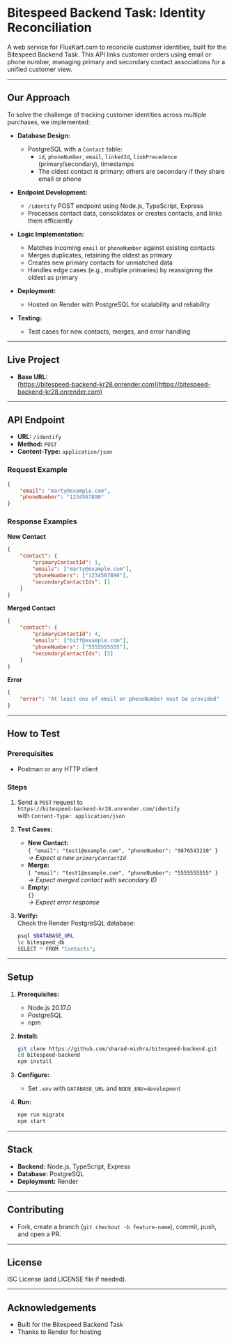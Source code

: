 # Bitespeed Backend Task: Identity Reconciliation

A web service for FluxKart.com to reconcile customer identities, built for the Bitespeed Backend Task. This API links customer orders using email or phone number, managing primary and secondary contact associations for a unified customer view.

---

## Our Approach

To solve the challenge of tracking customer identities across multiple purchases, we implemented:

- **Database Design:**  
    - PostgreSQL with a `Contact` table:  
        - `id`, `phoneNumber`, `email`, `linkedId`, `linkPrecedence` (primary/secondary), timestamps  
        - The oldest contact is primary; others are secondary if they share email or phone

- **Endpoint Development:**  
    - `/identify` POST endpoint using Node.js, TypeScript, Express  
    - Processes contact data, consolidates or creates contacts, and links them efficiently

- **Logic Implementation:**  
    - Matches incoming `email` or `phoneNumber` against existing contacts  
    - Merges duplicates, retaining the oldest as primary  
    - Creates new primary contacts for unmatched data  
    - Handles edge cases (e.g., multiple primaries) by reassigning the oldest as primary

- **Deployment:**  
    - Hosted on Render with PostgreSQL for scalability and reliability

- **Testing:**  
    - Test cases for new contacts, merges, and error handling

---

## Live Project

- **Base URL:**  
    [https://bitespeed-backend-kr28.onrender.com](https://bitespeed-backend-kr28.onrender.com)

---

## API Endpoint

- **URL:** `/identify`
- **Method:** `POST`
- **Content-Type:** `application/json`

### Request Example

```json
{
    "email": "marty@example.com",
    "phoneNumber": "1234567890"
}
```

### Response Examples

**New Contact**
```json
{
    "contact": {
        "primaryContactId": 1,
        "emails": ["marty@example.com"],
        "phoneNumbers": ["1234567890"],
        "secondaryContactIds": []
    }
}
```

**Merged Contact**
```json
{
    "contact": {
        "primaryContactId": 4,
        "emails": ["biff@example.com"],
        "phoneNumbers": ["5555555555"],
        "secondaryContactIds": [5]
    }
}
```

**Error**
```json
{
    "error": "At least one of email or phoneNumber must be provided"
}
```

---

## How to Test

### Prerequisites

- Postman or any HTTP client

### Steps

1. Send a `POST` request to  
     `https://bitespeed-backend-kr28.onrender.com/identify`  
     with `Content-Type: application/json`

2. **Test Cases:**
     - **New Contact:**  
         `{ "email": "test1@example.com", "phoneNumber": "9876543210" }`  
         _→ Expect a new `primaryContactId`_
     - **Merge:**  
         `{ "email": "test1@example.com", "phoneNumber": "5555555555" }`  
         _→ Expect merged contact with secondary ID_
     - **Empty:**  
         `{}`  
         _→ Expect error response_

3. **Verify:**  
     Check the Render PostgreSQL database:
     ```sh
     psql $DATABASE_URL
     \c bitespeed_db
     SELECT * FROM "Contacts";
     ```

---

## Setup

1. **Prerequisites:**  
     - Node.js 20.17.0  
     - PostgreSQL  
     - npm

2. **Install:**  
     ```sh
     git clone https://github.com/sharad-mishra/bitespeed-backend.git
     cd bitespeed-backend
     npm install
     ```

3. **Configure:**  
     - Set `.env` with `DATABASE_URL` and `NODE_ENV=development`

4. **Run:**  
     ```sh
     npm run migrate
     npm start
     ```

---

## Stack

- **Backend:** Node.js, TypeScript, Express
- **Database:** PostgreSQL
- **Deployment:** Render

---

## Contributing

- Fork, create a branch (`git checkout -b feature-name`), commit, push, and open a PR.

---

## License

ISC License (add LICENSE file if needed).

---

## Acknowledgements

- Built for the Bitespeed Backend Task
- Thanks to Render for hosting

